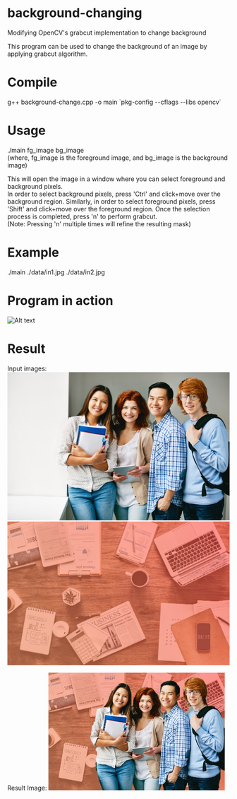 # background-changing
Modifying OpenCV's grabcut implementation to change background

This program can be used to change the background of an image by applying grabcut algorithm.   

# Compile    
g++ background-change.cpp -o main \`pkg-config --cflags --libs opencv\`    

# Usage    
./main fg_image bg_image    
(where, fg_image is the foreground image, and bg_image is the background image)    

This will open the image in a window where you can select foreground and background pixels.    
In order to select background pixels, press 'Ctrl' and click+move over the background region. Similarly, in order to select foreground pixels, press 'Shift' and click+move over the foreground region. Once the selection process is completed, press 'n' to perform grabcut.     
(Note: Pressing 'n' multiple times will refine the resulting mask)

# Example    
./main ./data/in1.jpg ./data/in2.jpg    

# Program in action      
![Alt text](https://user-images.githubusercontent.com/38634222/40589609-a5f2b922-620d-11e8-9d16-92102a0d2b65.gif)

# Result    
Input images:    
![Input1](https://raw.githubusercontent.com/2vin/background-changing/master/data/in1.jpg)
![Input2](https://raw.githubusercontent.com/2vin/background-changing/master/data/in2.jpg)

Result Image:
![Result](https://raw.githubusercontent.com/2vin/background-changing/master/data/Result.jpg)

